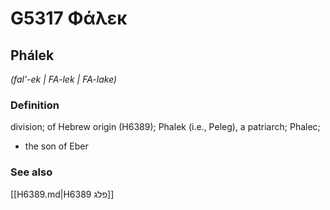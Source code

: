 # G5317 Φάλεκ

## Phálek

_(fal'-ek | FA-lek | FA-lake)_

### Definition

division; of Hebrew origin (H6389); Phalek (i.e., Peleg), a patriarch; Phalec; 

- the son of Eber

### See also

[[H6389.md|H6389 פלג]]
